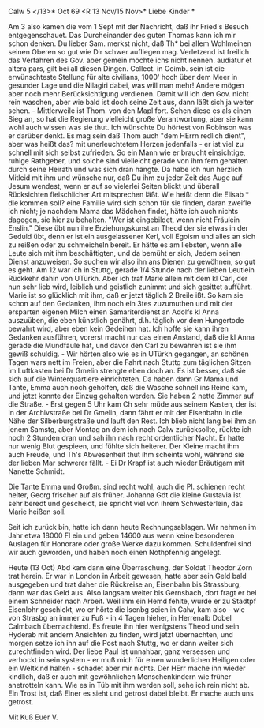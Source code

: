  Calw 5 </13>* Oct 69
 <R 13 Nov/15 Nov>*
Liebe Kinder <Sam>*

Am 3 also kamen die vom 1 Sept mit der Nachricht, daß ihr Fried's Besuch entgegenschauet. Das Durcheinander des guten Thomas kann ich mir schon denken. Du lieber Sam. merkst nicht, daß Th<omas>* bei allem Wohlmeinen seinen Oberen so gut wie Dir schwer aufliegen mag. Verletzend ist freilich das Verfahren des Gov. aber gemein möchte ichs nicht nennen. audiatur et altera pars, gilt bei all diesen Dingen. Collect. in Coimb. sein ist die erwünschteste Stellung für alte civilians, 1000' hoch über dem Meer in gesunder Lage und die Nilagiri dabei, was will man mehr! Andere mögen aber noch mehr Berücksichtigung verdienen. Damit will ich den Gov. nicht rein waschen, aber wie bald ist doch seine Zeit aus, dann läßt sich ja weiter sehen. - Mittlerweile ist Thom. von den Mapl fort. Sehen diese es als einen Sieg an, so hat die Regierung vielleicht große Verantwortung, aber sie kann wohl auch wissen was sie thut. Ich wünschte Du hörtest von Robinson was er darüber denkt. Es mag sein daß Thom auch "dem HErrn redlich dient", aber was heißt das? mit unerleuchtetem Herzen jedenfalls - er ist viel zu schnell mit sich selbst zufrieden. So ein Mann wie er braucht einsichtige, ruhige Rathgeber, und solche sind vielleicht gerade von ihm fern gehalten durch seine Heirath und was sich dran hängte. Da habe ich nun herzlich Mitleid mit ihm und wünsche nur, daß Du ihm zu jeder Zeit das Auge auf Jesum wendest, wenn er auf so vielerlei Seiten blickt und überall Rücksichten fleischlicher Art mitsprechen läßt. Wie heißt denn die Elisab <Bessie>* die kommen soll? eine Familie wird sich schon für sie finden, daran zweifle ich nicht; je nachdem Mama das Mädchen findet, hätte ich auch nichts dagegen, sie hier zu behalten. "Wer ist eingebildet, wenn nicht Fräulein Enslin." 
Diese übt nun ihre Erziehungskunst an Theod der sie etwas in der Geduld übt, denn er ist ein ausgelassener Kerl, voll Egoism und alles an sich zu reißen oder zu schmeicheln bereit. Er hätte es am liebsten, wenn alle Leute sich mit ihm beschäftigten, und da bemüht er sich, Jedem seinen Dienst anzuweisen. So suchen wir also ihn ans Dienen zu gewöhnen, so gut es geht. 
Am 12 war ich in Stuttg, gerade 1/4 Stunde nach der lieben Leutlein Rückkehr dahin von UTürkh. Aber ich traf Marie allein mit dem kl Carl, der nun sehr lieb wird, leiblich und geistlich zunimmt und sich gesittet aufführt. Marie ist so glücklich mit ihm, daß er jetzt täglich 2 Breile ißt. So kam sie schon auf den Gedanken, ihm noch ein 3tes zuzumuthen und mit der ersparten eigenen Milch einen Samariterdienst an Adolfs kl Anna auszuüben, die eben künstlich genährt, d.h. täglich vor dem Hungertode bewahrt wird, aber eben kein Gedeihen hat. Ich hoffe sie kann ihren Gedanken ausführen, vorerst macht nur das einen Anstand, daß die kl Anna gerade die Mundfäule hat, und davor den Carl zu bewahren ist sie ihm gewiß schuldig. - Wir hörten also wie es in UTürkh gegangen, an schönen Tagen wars nett im Freien, aber die Fahrt nach Stuttg zum täglichen Sitzen im Luftkasten bei Dr Gmelin strengte eben doch an. Es ist besser, daß sie sich auf die Winterquartiere einrichteten. Da haben dann Gr Mama und Tante, Emma auch noch geholfen, daß die Wasche schnell ins Reine kam, und jetzt konnte der Einzug gehalten werden. Sie haben 2 nette Zimmer auf die Straße. - Erst gegen 5 Uhr kam Ch sehr müde aus seinem Kasten, der ist in der Archivstraße bei Dr Gmelin, dann fährt er mit der Eisenbahn in die Nähe der Silberburgstraße und lauft den Rest. Ich blieb nicht lang bei ihm an jenem Samstg, aber Montag an dem ich nach Calw zurücksollte, rückte ich noch 2 Stunden dran und sah ihn nach recht ordentlicher Nacht. Er hatte nur wenig Blut gespieen, und fühlte sich heiterer. Der Kleine macht ihm auch Freude, und Th's Abwesenheit thut ihm scheints wohl, während sie der lieben Mar schwerer fällt. - Ei Dr Krapf ist auch wieder Bräutigam mit Nanette Schmidt.

Die Tante Emma und Großm. sind recht wohl, auch die Pl. schienen recht heiter, Georg frischer auf als früher. Johanna Gdt die kleine Gustavia ist sehr beredt und gescheidt, sie spricht viel von ihrem Schwesterlein, das Marie heißen soll.

Seit ich zurück bin, hatte ich dann heute Rechnungsablagen. Wir nehmen im Jahr etwa 18000 Fl ein und geben 14600 aus wenn keine besonderen Auslagen für Honorare oder große Werke dazu kommen. Schuldenfrei sind wir auch geworden, und haben noch einen Nothpfennig angelegt.

Heute (13 Oct) Abd kam dann eine Überraschung, der Soldat Theodor Zorn trat herein. Er war in London in Arbeit gewesen, hatte aber sein Geld bald ausgegeben und trat daher die Rückreise an, Eisenbahn bis Strassburg, dann war das Geld aus. Also langsam weiter bis Gernsbach, dort fragt er bei einem Schneider nach Arbeit. Weil ihm ein Hemd fehlte, wurde er zu Stadtpf Eisenlohr geschickt, wo er hörte die Isenbg seien in Calw, kam also - wie von Strasbg an immer zu Fuß - in 4 Tagen hieher, in Herrenalb Dobel Calmbach übernachtend. Es freute ihn hier wenigstens Theod und sein Hyderab mit andern Ansichten zu finden, wird jetzt übernachten, und morgen setze ich ihn auf die Post nach Stuttg, wo er dann weiter sich zurechtfinden wird. 
Der liebe Paul ist unnahbar, ganz versessen und verhockt in sein system - er muß mich für einen wunderlichen Heiligen oder ein Weltkind halten - schadet aber mir nichts. Der HErr mache ihn wieder kindlich, daß er auch mit gewöhnlichen Menschenkindern wie früher anetrotteln kann. Wie es in Tüb mit ihm werden soll, sehe ich rein nicht ab. Ein Trost ist, daß Einer es sieht und getrost dabei bleibt. Er mache auch uns getrost.

 Mit Kuß
 Euer V.
